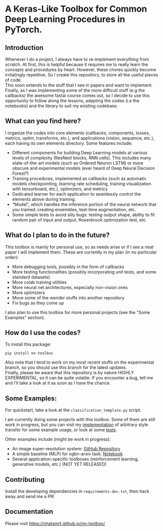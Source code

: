 # A Keras-Like Toolbox for Common Deep Learning Procedures in PyTorch.

## Introduction

Whenever I do a project, I always have to re-implement everything from scratch. At first, this is helpful because it requires me to really learn the concepts and procedures by heart. However, these chores quickly become irritatingly repetitive. So I create this repository, to store all the useful pieces of code.
<br />
This soon extends to the stuff that I see in papers and want to implement. Finally, as I was implementing some of the more difficult stuff (e.g the callbacks) the awesome fastai course comes out, so I decide to use this opportunity to follow along the lessons, adapting the codes (i.e the notebooks) and the library to suit my existing codebase.

## What can you find here?

I organize the codes into core elements (callbacks, components, losses, metrics, optim, transforms, etc.), and applications (vision, sequence, etc.), each having its own elements directory. Some features include:

* Different components for building Deep Learning models at various levels of complexity (ResNext blocks, RNN cells). This includes many state-of-the-art models (such as Ordered Neuron LSTM) or more obscure and experimental models (ever heard of Deep Neural Decision Forest?)
* Training procedures, implemented as callbacks (such as automatic models checkpointing, learning rate scheduling, training visualization with tensorboard, etc.), optimizers, and metrics
* Dedicated learner for each application to seamlessly control the elements above during training.
* "Model", which handles the inference portion of the neural network that you trained: creating ensembles, test-time augmentation, etc.
* Some simple tests to avoid silly bugs: testing output shape, ability to fit random pair of input and output, Rosenbrock optimization test, etc.

## What do I plan to do in the future?

This toolbox is mainly for personal use, so as needs arise or if I see a neat paper I will implement them. These are currently in my plan (in no particular order):

* More debugging tools, possibly in the form of callbacks
* More testing functionalities (possibly incorporating unit tests, and some standard datasets)
* More colab training utilities
* More neural net architectures, especially non-vision ones
* More optimizers
* Move some of the weirder stuffs into another repository
* Fix bugs as they come up

I also plan to use this toolbox for more personal projects (see the "Some Examples" section).

## How do I use the codes?
To install this package:
```
pip install nn-toolbox
```
Also note that I tend to work on my most recent stuffs on the experimental branch, so you should use this branch for the latest updates.
<br/>
Finally, please be aware that this repository is by nature HIGHLY EXPERIMENTAL, so it can be quite volatile. If you encounter a bug, tell me and I'll take a look at it as soon as I have the chance.
## Some Examples:

For quickstart, take a look at the `classification_template.py` script.

I am currently doing some projects with this toolbox. Some of them are still work in progress, but you can visit my [implementation](https://github.com/nhatsmrt/torch-styletransfer) of arbitrary style transfer for some example usage, or look at some [tests](https://github.com/nhatsmrt/nn-toolbox/tree/experimental/nntoolbox/test).

Other examples include (might be work in progress):

* An image super-resolution system: [GitHub Repository](https://github.com/nhatsmrt/superres)
* A simple baseline (MLP) for ogbn-arxiv task: [Notebook](https://colab.research.google.com/drive/15fPSGUzZI0BFIXgKdGNgyLDABd0je0JX?usp=sharing)
* Several application-specific toolboxes (reinforcement learning, generative models, etc.) (NOT YET RELEASED)

## Contributing
Install the developing dependencies in `requirements-dev.txt`, then hack away and send me a PR!

## Documentation

Please visit https://nhatsmrt.github.io/nn-toolbox/
